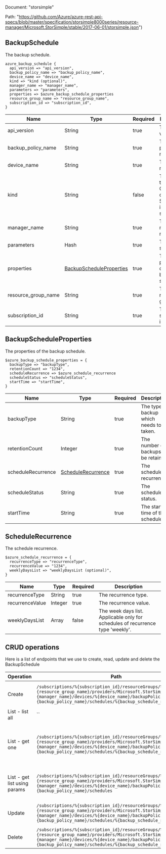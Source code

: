 Document: "storsimple"


Path: "https://github.com/Azure/azure-rest-api-specs/blob/master/specification/storsimple8000series/resource-manager/Microsoft.StorSimple/stable/2017-06-01/storsimple.json")

## BackupSchedule

The backup schedule.

```puppet
azure_backup_schedule {
  api_version => "api_version",
  backup_policy_name => "backup_policy_name",
  device_name => "device_name",
  kind => "kind (optional)",
  manager_name => "manager_name",
  parameters => "parameters",
  properties => $azure_backup_schedule_properties
  resource_group_name => "resource_group_name",
  subscription_id => "subscription_id",
}
```

| Name        | Type           | Required       | Description       |
| ------------- | ------------- | ------------- | ------------- |
|api_version | String | true | The api version |
|backup_policy_name | String | true | The backup policy name. |
|device_name | String | true | The device name |
|kind | String | false | The Kind of the object. Currently only Series8000 is supported |
|manager_name | String | true | The manager name |
|parameters | Hash | true | The backup schedule. |
|properties | [BackupScheduleProperties](#backupscheduleproperties) | true | The properties of the backup schedule. |
|resource_group_name | String | true | The resource group name |
|subscription_id | String | true | The subscription id |
        
## BackupScheduleProperties

The properties of the backup schedule.

```puppet
$azure_backup_schedule_properties = {
  backupType => "backupType",
  retentionCount => "1234",
  scheduleRecurrence => $azure_schedule_recurrence
  scheduleStatus => "scheduleStatus",
  startTime => "startTime",
}
```

| Name        | Type           | Required       | Description       |
| ------------- | ------------- | ------------- | ------------- |
|backupType | String | true | The type of backup which needs to be taken. |
|retentionCount | Integer | true | The number of backups to be retained. |
|scheduleRecurrence | [ScheduleRecurrence](#schedulerecurrence) | true | The schedule recurrence. |
|scheduleStatus | String | true | The schedule status. |
|startTime | String | true | The start time of the schedule. |
        
## ScheduleRecurrence

The schedule recurrence.

```puppet
$azure_schedule_recurrence = {
  recurrenceType => "recurrenceType",
  recurrenceValue => "1234",
  weeklyDaysList => "weeklyDaysList (optional)",
}
```

| Name        | Type           | Required       | Description       |
| ------------- | ------------- | ------------- | ------------- |
|recurrenceType | String | true | The recurrence type. |
|recurrenceValue | Integer | true | The recurrence value. |
|weeklyDaysList | Array | false | The week days list. Applicable only for schedules of recurrence type 'weekly'. |



## CRUD operations

Here is a list of endpoints that we use to create, read, update and delete the BackupSchedule

| Operation | Path | Verb | Description | OperationID |
| ------------- | ------------- | ------------- | ------------- | ------------- |
|Create|`/subscriptions/%{subscription_id}/resourceGroups/%{resource_group_name}/providers/Microsoft.StorSimple/managers/%{manager_name}/devices/%{device_name}/backupPolicies/%{backup_policy_name}/schedules/%{backup_schedule_name}`|Put|Creates or updates the backup schedule.|BackupSchedules_CreateOrUpdate|
|List - list all|``||||
|List - get one|`/subscriptions/%{subscription_id}/resourceGroups/%{resource_group_name}/providers/Microsoft.StorSimple/managers/%{manager_name}/devices/%{device_name}/backupPolicies/%{backup_policy_name}/schedules/%{backup_schedule_name}`|Get|Gets the properties of the specified backup schedule name.|BackupSchedules_Get|
|List - get list using params|`/subscriptions/%{subscription_id}/resourceGroups/%{resource_group_name}/providers/Microsoft.StorSimple/managers/%{manager_name}/devices/%{device_name}/backupPolicies/%{backup_policy_name}/schedules`|Get|Gets all the backup schedules in a backup policy.|BackupSchedules_ListByBackupPolicy|
|Update|`/subscriptions/%{subscription_id}/resourceGroups/%{resource_group_name}/providers/Microsoft.StorSimple/managers/%{manager_name}/devices/%{device_name}/backupPolicies/%{backup_policy_name}/schedules/%{backup_schedule_name}`|Put|Creates or updates the backup schedule.|BackupSchedules_CreateOrUpdate|
|Delete|`/subscriptions/%{subscription_id}/resourceGroups/%{resource_group_name}/providers/Microsoft.StorSimple/managers/%{manager_name}/devices/%{device_name}/backupPolicies/%{backup_policy_name}/schedules/%{backup_schedule_name}`|Delete|Deletes the backup schedule.|BackupSchedules_Delete|
